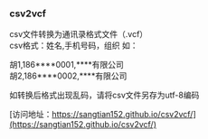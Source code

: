 ### csv2vcf

csv文件转换为通讯录格式文件（.vcf）  
csv格式：姓名,手机号码，组织
如：

胡1,186\*\*\*\*0001,\*\*\*\*有限公司  
胡2,186\*\*\*\*0002,\*\*\*\*有限公司  

如转换后格式出现乱码，请将csv文件另存为utf-8编码

[访问地址：https://sangtian152.github.io/csv2vcf/](https://sangtian152.github.io/csv2vcf/)
